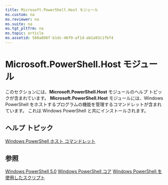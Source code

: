 ```yaml
---
title: Microsoft.PowerShell.Host モジュール
ms.custom: na
ms.reviewer: na
ms.suite: na
ms.tgt_pltfrm: na
ms.topic: article
ms.assetid: 580a896f-b1dc-46f9-af1d-ab1a93c1fbf4
---
```

# Microsoft.PowerShell.Host モジュール
このセクションには、**Microsoft.PowerShell.Host** モジュールのヘルプ トピックが含まれています。 **Microsoft.PowerShell.Host** モジュールには、Windows PowerShell をホストするプログラムの機能を管理するコマンドレットが含まれています。 これは Windows PowerShell と共にインストールされます。

## ヘルプ トピック
[Windows PowerShell ホスト コマンドレット](http://go.microsoft.com/fwlink/?LinkID=245859)

## 参照
[Windows PowerShell 5.0](Windows-PowerShell-5.0.md)
[Windows PowerShell コア](https://technet.microsoft.com/en-us/library/4b75f1e4-f327-48f3-92ab-bf5435094d41)
[Windows PowerShell を使用したスクリプト](../../getting-started/fundamental/Scripting-with-Windows-PowerShell.md)



<!--HONumber=May16_HO2-->


